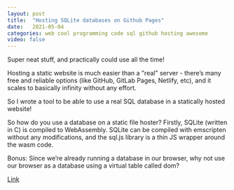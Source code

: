```yaml
---
layout: post
title:  "Hosting SQLite databases on Github Pages"
date:   2021-05-04
categories: web cool programming code sql github hosting awesome
video: false
---
```


Super neat stuff, and practically could use all the time!

Hosting a static website is much easier than a "real" server - there’s many free and reliable options (like GitHub, GitLab Pages, Netlify, etc), and it scales to basically infinity without any effort.

So I wrote a tool to be able to use a real SQL database in a statically hosted website!

So how do you use a database on a static file hoster? Firstly, SQLite (written in C) is compiled to WebAssembly. SQLite can be compiled with emscripten without any modifications, and the sql.js library is a thin JS wrapper around the wasm code.

Bonus: Since we’re already running a database in our browser, why not use our browser as a database using a virtual table called dom?

[Link](https://phiresky.github.io/blog/2021/hosting-sqlite-databases-on-github-pages/)

